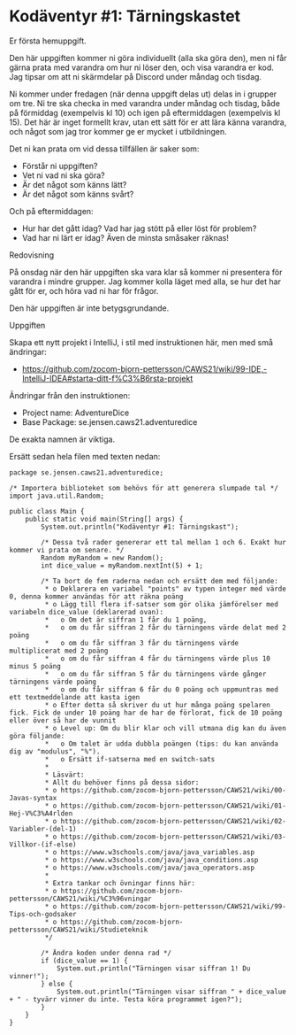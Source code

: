 # Kodäventyr #1: Tärningskastet

Er första hemuppgift.

Den här uppgiften kommer ni göra individuellt (alla ska göra den), men ni får gärna prata med varandra om hur ni löser den, och visa varandra er kod. Jag tipsar om att ni skärmdelar på Discord under måndag och tisdag.

Ni kommer under fredagen (när denna uppgift delas ut) delas in i grupper om tre. Ni tre ska checka in med varandra under måndag och tisdag, både på förmiddag (exempelvis kl 10) och igen på eftermiddagen (exempelvis kl 15). Det här är inget formellt krav, utan ett sätt för er att lära känna varandra, och något som jag tror kommer ge er mycket i utbildningen.

Det ni kan prata om vid dessa tillfällen är saker som:
* Förstår ni uppgiften?
* Vet ni vad ni ska göra?
* Är det något som känns lätt?
* Är det något som känns svårt?

Och på eftermiddagen:
* Hur har det gått idag? Vad har jag stött på eller löst för problem?
* Vad har ni lärt er idag? Även de minsta småsaker räknas!

Redovisning

På onsdag när den här uppgiften ska vara klar så kommer ni presentera för varandra i mindre grupper. Jag kommer kolla läget med alla, se hur det har gått för er, och höra vad ni har för frågor.

Den här uppgiften är inte betygsgrundande.

Uppgiften

Skapa ett nytt projekt i IntelliJ, i stil med instruktionen här, men med små ändringar:
* https://github.com/zocom-bjorn-pettersson/CAWS21/wiki/99-IDE,-IntelliJ-IDEA#starta-ditt-f%C3%B6rsta-projekt

Ändringar från den instruktionen:
* Project name: AdventureDice
* Base Package: se.jensen.caws21.adventuredice

De exakta namnen är viktiga.

Ersätt sedan hela filen med texten nedan:

    package se.jensen.caws21.adventuredice;
    
    /* Importera biblioteket som behövs för att generera slumpade tal */
    import java.util.Random;
    
    public class Main {
        public static void main(String[] args) {
            System.out.println("Kodäventyr #1: Tärningskast");
    
            /* Dessa två rader genererar ett tal mellan 1 och 6. Exakt hur kommer vi prata om senare. */
            Random myRandom = new Random();
            int dice_value = myRandom.nextInt(5) + 1;
    
            /* Ta bort de fem raderna nedan och ersätt dem med följande:
             * o Deklarera en variabel "points" av typen integer med värde 0, denna kommer användas för att räkna poäng
             * o Lägg till flera if-satser som gör olika jämförelser med variabeln dice_value (deklarerad ovan):
             *   o Om det är siffran 1 får du 1 poäng,
             *   o om du får siffran 2 får du tärningens värde delat med 2 poäng
             *   o om du får siffran 3 får du tärningens värde multiplicerat med 2 poäng
             *   o om du får siffran 4 får du tärningens värde plus 10 minus 5 poäng
             *   o om du får siffran 5 får du tärningens värde gånger tärningens värde poäng
             *   o om du får siffran 6 får du 0 poäng och uppmuntras med ett textmeddelande att kasta igen
             * o Efter detta så skriver du ut hur många poäng spelaren fick. Fick de under 10 poäng har de har de förlorat, fick de 10 poäng eller över så har de vunnit
             * o Level up: Om du blir klar och vill utmana dig kan du även göra följande:
             *   o Om talet är udda dubbla poängen (tips: du kan använda dig av "modulus", "%").
             *   o Ersätt if-satserna med en switch-sats
             *
             * Läsvärt:
             * Allt du behöver finns på dessa sidor:
             * o https://github.com/zocom-bjorn-pettersson/CAWS21/wiki/00-Javas-syntax
             * o https://github.com/zocom-bjorn-pettersson/CAWS21/wiki/01-Hej-V%C3%A4rlden
             * o https://github.com/zocom-bjorn-pettersson/CAWS21/wiki/02-Variabler-(del-1)
             * o https://github.com/zocom-bjorn-pettersson/CAWS21/wiki/03-Villkor-(if-else)
             * o https://www.w3schools.com/java/java_variables.asp
             * o https://www.w3schools.com/java/java_conditions.asp
             * o https://www.w3schools.com/java/java_operators.asp
             * 
             * Extra tankar och övningar finns här:
             * o https://github.com/zocom-bjorn-pettersson/CAWS21/wiki/%C3%96vningar
             * o https://github.com/zocom-bjorn-pettersson/CAWS21/wiki/99-Tips-och-godsaker
             * o https://github.com/zocom-bjorn-pettersson/CAWS21/wiki/Studieteknik
             */
    
            /* Ändra koden under denna rad */
            if (dice_value == 1) {
                System.out.println("Tärningen visar siffran 1! Du vinner!");
            } else {
                System.out.println("Tärningen visar siffran " + dice_value + " - tyvärr vinner du inte. Testa köra programmet igen?");
            }
        }
    }

